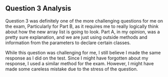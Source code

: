 ## Question 3 Analysis

Question 3 was definitely one of the more challenging questions for me on the exam, Particularly for Part B, as it requires me to really logically think about how the new array list is going to look. Part A, in my opinion, was a pretty sure explanation, and we are just using outside methods and information from the parameters to declare certain classes. 

While this question was challenging for me, I still believe I made the same response as I did on the test. Since I might have forgotten about my response, I used a similar method for the exam. However, I might have made some careless mistake due to the stress of the question.

 
